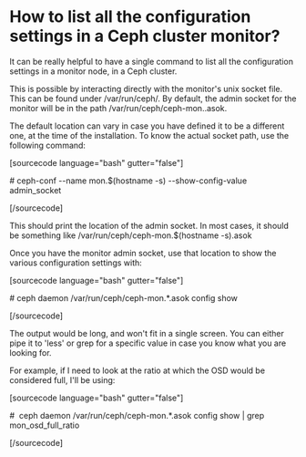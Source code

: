 # How to list all the configuration settings in a Ceph cluster monitor?

<!--more-->
It can be really helpful to have a single command to list all the configuration settings in a monitor node, in a Ceph cluster.

This is possible by interacting directly with the monitor's unix socket file. This can be found under /var/run/ceph/. By default, the admin socket for the monitor will be in the path /var/run/ceph/ceph-mon.<hostname-s>.asok.

The default location can vary in case you have defined it to be a different one, at the time of the installation. To know the actual socket path, use the following command:

\[sourcecode language="bash" gutter="false"\]

\# ceph-conf --name mon.$(hostname -s) --show-config-value admin\_socket

\[/sourcecode\]

This should print the location of the admin socket. In most cases, it should be something like /var/run/ceph/ceph-mon.$(hostname -s).asok

Once you have the monitor admin socket, use that location to show the various configuration settings with:

\[sourcecode language="bash" gutter="false"\]

\# ceph daemon /var/run/ceph/ceph-mon.\*.asok config show

\[/sourcecode\]

The output would be long, and won't fit in a single screen. You can either pipe it to 'less' or grep for a specific value in case you know what you are looking for.

For example, if I need to look at the ratio at which the OSD would be considered full, I'll be using:

\[sourcecode language="bash" gutter="false"\]

#  ceph daemon /var/run/ceph/ceph-mon.\*.asok config show | grep mon\_osd\_full\_ratio

\[/sourcecode\]

